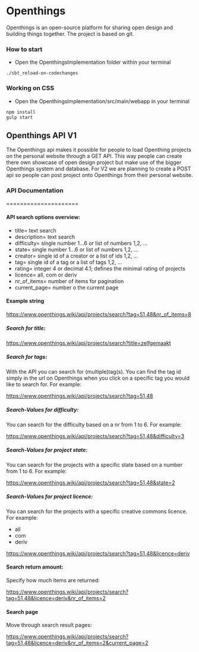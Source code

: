 Openthings
==========
Openthings is an open-source platform for sharing open design and building things together. The project is based on git.

### How to start
- Open the OpenthingsImplementation folder within your terminal
```
./sbt_reload-on-codechanges
```

### Working on CSS
- Open the OpenthingsImplementation/src/main/webapp in your terminal
```
npm install
gulp start
```

## Openthings API V1
The Openthings api makes it possible for people to load Openthing projects on the personal website through a GET API. This way people can create there own showcase of open design project but make use of the bigger Openthings system and database. For V2 we are planning to create a POST api so people can post project onto Openthings from their personal website.

### API Documentation
=====================

#### API search options overview:
- title= text search
- description= text search
- difficulty= single number 1...6 or list of numbers 1,2, ...
- state= single number 1...6 or list of numbers 1,2, ...
- creator= single id of a creator or a list of ids  1,2, ...
- tag= single id of a tag or a list of tags  1,2, ...
- rating= integer 4 or decimal 4.1; defines the minimal rating of projects
- licence= all, com or deriv
- nr_of_items= number of items for pagination
- current_page= number o the current page

#### Example string
https://www.openthings.wiki/api/projects/search?tag=51,48&nr_of_items=8

##### Search for title:
https://www.openthings.wiki/api/projects/search?title=zelfgemaakt

##### Search for tags:
With the API you can search for (multiple)tag(s). You can find the tag id simply in the url on Openthings when you click on a specific tag you would like to search for. For example:

https://www.openthings.wiki/api/projects/search?tag=51,48

##### Search-Values for difficulty:
You can search for the difficulty based on a nr from 1 to 6. For example:

https://www.openthings.wiki/api/projects/search?tag=51,48&difficulty=3

##### Search-Values for project state:
You can search for the projects with a specific state based on a number from 1 to 6. For example:

https://www.openthings.wiki/api/projects/search?tag=51,48&state=2

##### Search-Values for project licence:
You can search for the projects with a specific creative commons licence. For example:

- all
- com
- deriv

https://www.openthings.wiki/api/projects/search?tag=51,48&licence=deriv

#### Search return amount:
Specify how much items are returned:

https://www.openthings.wiki/api/projects/search?tag=51,48&licence=deriv&nr_of_items=2


#### Search page
Move through search result pages:

https://www.openthings.wiki/api/projects/search?tag=51,48&licence=deriv&nr_of_items=2&current_page=2
